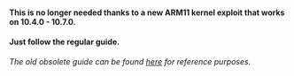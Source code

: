 #### This is no longer needed thanks to a new ARM11 kernel exploit that works on 10.4.0 - 10.7.0.

#### Just follow the regular guide.

*The old obsolete guide can be found [here](https://github.com/Plailect/Guide/wiki/Hardmod-Downgrade/70b0d543dc65ed9fb983b57556e3bd9ce1f3ec52) for reference purposes.*